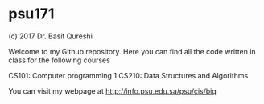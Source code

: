 # psu171

(c) 2017 Dr. Basit Qureshi

Welcome to my Github repository. Here you can find all the code written in class for the following courses

CS101: Computer programming 1
CS210: Data Structures and Algorithms

You can visit my webpage at
http://info.psu.edu.sa/psu/cis/biq

